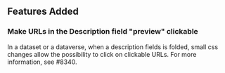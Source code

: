 ## Features Added

### Make URLs in the Description field "preview" clickable
In a dataset or a dataverse, when a description fields is folded, small css changes allow the possibility to click on clickable URLs. For more information, see #8340.
